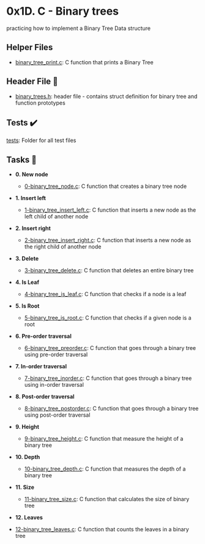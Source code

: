 # 0x1D. C - Binary trees

practicing how to implement a Binary Tree Data structure

## Helper Files

* [binary_tree_print.c](./binary_tree_print.c): C function that prints a Binary Tree

## Header File :file_folder:

* [binary_trees.h](./binary_trees.h): header file - contains struct definition for binary tree and function prototypes

## Tests :heavy_check_mark:

[tests](./tests): Folder for all test files

## Tasks :page_with_curl:

* **0. New node**
  * [0-binary_tree_node.c](./0-binary_tree_node.c): C function that creates a binary tree node

* **1. Insert left**
  * [1-binary_tree_insert_left.c](./1-binary_tree_insert_left.c): C function that inserts a new node as the left child of another node

* **2. Insert right**
  * [2-binary_tree_insert_right.c](./2-binary_tree_insert_right.c): C function that inserts a new node as the right child of another node

* **3. Delete**
  * [3-binary_tree_delete.c](./3-binary_tree_delete.c): C function that deletes an entire binary tree

* **4. Is Leaf**
  * [4-binary_tree_is_leaf.c](./4-binary_tree_is_leaf.c): C function that checks if a node is a leaf

* **5. Is Root**
  * [5-binary_tree_is_root.c](./5-binary_tree_is_root.c): C function that checks if a given node is a root

* **6. Pre-order traversal**
  * [6-binary_tree_preorder.c](./6-binary_tree_preorder.c): C function that goes through a binary tree using pre-order traversal

* **7. In-order traversal**
  * [7-binary_tree_inorder.c](./7-binary_tree_inorder.c): C function that goes through a binary tree using in-order traversal

* **8. Post-order traversal**
  * [8-binary_tree_postorder.c](./8-binary_tree_postorder.c): C function that goes through a binary tree using post-order traversal

* **9. Height**
  * [9-binary_tree_height.c](./9-binary_tree_height.c): C function that measure the height of a binary tree

* **10. Depth**
  * [10-binary_tree_depth.c](./10-binary_tree_depth.c): C function that measures the depth of a binary tree

* **11. Size**
  * [11-binary_tree_size.c](./11-binary_tree_size.c): C function that calculates the size of binary tree

* **12. Leaves**
 * [12-binary_tree_leaves.c](./12-binary_tree_leaves.c): C function that counts the leaves in a binary tree


